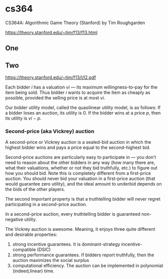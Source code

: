 # cs364
CS364A: Algorithmic Game Theory (Stanford) by Tim Roughgarden

https://theory.stanford.edu/~tim/f13/f13.html

## One

## Two

https://theory.stanford.edu/~tim/f13/l/l2.pdf

Each bidder *i* has a valuation *vi* — its maximum willingness-to-pay for the item being sold. 
Thus bidder *i* wants to acquire the item as cheaply as possible, provided the selling price is at most *vi*.

Our bidder utility model, called the quasilinear utility model, is as follows: 
If a bidder loses an auction, its utility is 0. If the bidder wins at a price *p*, then its utility is *vi* − *p*.

### Second-price (aka Vickrey) auction

A second-price or Vickrey auction is a sealed-bid auction in which the highest bidder wins and pays a price equal to the second-highest bid.

Second-price auctions are particularly easy to participate in — you don’t need to reason about the other bidders in any way (how many there are, what their valuations, whether or not they bid truthfully, etc.) to figure out how you should bid. Note this is completely different from a first-price auction. You should never bid your valuation in a first-price auction (that would guarantee zero utility), and the ideal amount to underbid depends on the bids of the other players.

The second important property is that a truthtelling bidder will never regret participating in a second-price auction.

In a second-price auction, every truthtelling bidder is guaranteed non-negative utility.

The Vickrey auction is awesome. Meaning, it enjoys three quite different and desirable properties:
1) strong incentive guarantees. It is dominant-strategy incentive-compatible (DSIC)
2) strong performance guarantees. If bidders report truthfully, then the auction maximizes the social surplus
3) computational efficiency. The auction can be implemented in polynomial (indeed,linear) time.

